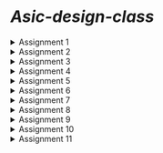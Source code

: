 # *Asic-design-class*

<details>
<summary> Assignment 1</summary>
<br>

## *Task 1*: To compile c code using gcc:


  A c program to calculate the sum of n number was written and was compiled with gcc with the following command:
  
    `gcc -o sum1ton sum1ton.c`

![Screenshot 2024-07-17 160519](https://github.com/user-attachments/assets/f78e0c67-dc60-4f7a-a147-65d616c36c90)

After that `./sum1ton.o ` command was used to print the output.



![Screenshot 2024-07-29 204414](https://github.com/user-attachments/assets/055ac52b-72ba-4a90-a241-1e2400c940c5)

</details>

<details>
<summary> Assignment 2</summary>
<br>
## *Task 2*: To compile the same c code using RiscV gcc:
  The same c program was then compiled using RiscV gcc with the following command:
  
    `riscv64-unknown-elf-gcc -O1 -mabi=lp64 -march=rv64i -o sum1ton.o sum1ton.c`

  After that, the following command is used to dump the assembly code in terminal:
  
  `riscv64-unknown-elf-objdump -d sum1ton.o | less` 

  
  
![Asic_Design_Task2](https://github.com/user-attachments/assets/1ec2ac62-58e8-4abd-bfac-4732a1a72a64)

</details>


<details>
<summary> Assignment 3</summary>
<br>
## *Task 3*: To run the RISCV executable created above using the riscV compiler in O1 and Ofast modes.

The same c program that was created above and compiled usingt the RISCV complier was run using the following command :

`spike pk sum1ton.o`

The output is shown below:

![Screenshot 2024-07-29 205712](https://github.com/user-attachments/assets/33c4f8d1-a419-473d-b1d9-25a6e2dbb978)


The same c program was then compiled using Ofast argument and the executable was run using spike command, as shown below:

![Screenshot 2024-07-29 205427](https://github.com/user-attachments/assets/c193a29e-845d-4270-b8ca-80fbd9060bec)


</details>

<details>
<summary> Assignment 4</summary>
<br>
## *Task 4*: To debug each line of the main and check its validity by manually comparing the output of that instruction and the value stored in the register used to store the value of that particular instruction.

The debugging includes these steps:

### Step 1: To run the riscV executable file the following command was used:

`spike pk sum1ton.o`

### Step 2: To verify whether gcc output and riscV output are same.

### Step 3: To the debugging mode of that file using the following command:

`spike -d pk sum1ton.o`

### Step 4: Then we get the program counter to point to the first line of the main function using this command :

`until pc 0 "address of first instruction" `

The address of the first instruction of main can be looked in objdump file as shown below, which in this case is 10184.


![Screenshot 2024-07-21 152915](https://github.com/user-attachments/assets/590019f9-339e-4337-8a4b-6556b00b1cbc)



Step 5: After that we use the `reg 0 'name of the register' ` command to check the current value stored in that register and compare it to the theoritcally calculated value.

For example : In the below snapshot the value of register A0 after the modification in the program should be = 0x21100   which is same as the value calculated by the instruction.

![Screenshot 2024-07-21 152830](https://github.com/user-attachments/assets/7eb3897e-b43d-496c-80c1-05d10424456d)

</details>

<details>
<summary> Assignment 5</summary>
<br>
## *Task 5:*
To sort and organise a set of given instructions into their respective format type:

The Risc V instrucition are classified into the following types depending upon their architectures:

![Screenshot 2024-07-29 210135](https://github.com/user-attachments/assets/140a75b9-640b-4507-bfd2-62718c59fd3f)



| Assembly Instruction | Instruction format |
|----------------------|----------------------------|
| ADD r5, r6, r7       | R                          |
| SUB r7, r5, r6       | R                          |
| AND r6, r5, r7       | R                          |
| OR r8, r6, r5        | R                          |
| XOR r8, r5, r4       | R                          |
| SLT r10, r2, r4      | R                          |
| ADDI r12, r3, 5      | I                          |
| SW r3, r1, 4         | S                          |
| SRL r16, r11, r2     | R                          |
| BNE r0, r1, 20       | B                          |
| BEQ r0, r0, 15       | B                          |
| LW r13, r11, 2       | I                          |
| SLL r15, r11, r2     | R                          |

The corresponding RISCV ISA fo the above instructions is shown in the table below:


| Assembly Instruction | Hexadecimal Representation |
|----------------------|----------------------------|
| ADD r5, r6, r7       | 0x00D302B3                 |
| SUB r7, r5, r6       | 0x40B383B3                 |
| AND r6, r5, r7       | 0x00F2B333                 |
| OR r8, r6, r5        | 0x00D322B3                 |
| XOR r8, r5, r4       | 0x00C292B3                 |
| SLT r10, r2, r4      | 0x004122B3                 |
| ADDI r12, r3, 5      | 0x00518293                 |
| SW r3, r1, 4         | 0x00312023                 |
| SRL r16, r11, r2     | 0x002585B3                 |
| BNE r0, r1, 20       | 0x00112163                 |
| BEQ r0, r0, 15       | 0x000003E3                 |
| LW r13, r11, 2       | 0x002585B3                 |
| SLL r15, r11, r2     | 0x000259B3                 |

</details>

<details>
<summary> Assignment 6</summary>
<br>
## *Task 6:* The task is to run some assembly instructions using a given verilog code for a riscV processor.

There is some variations in the ISA followed by RISCV and the hardcoded ISA for the below given instrucions. The differences are shown in the table below:

|Operation	     |Standard RISCV ISA	|Hardcoded ISA |
|----------------|--------------------|--------------|
|ADD R6, R2, R1	 |32'h00110333	      |32'h02208300  |
|SUB R7, R1, R2	 |32'h402083b3	      |32'h02209380  |
|AND R8, R1, R3	 |32'h0030f433	      |32'h0230a400  |
|OR R9, R2, R5	 |32'h005164b3	      |32'h02513480  |
|XOR R10, R1, R4 |32'h0040c533	      |32'h0240c500  |
|SLT R1, R2, R4	 |32'h0045a0b3	      |32'h02415580  |
|ADDI R12, R4, 5 |32'h004120b3	      |32'h00520600  |
|BEQ R0, R0, 15	 |32'h00000f63	      |32'h00f00002  |
|SW R3, R1, 2	   |32'h0030a123	      |32'h00209181  |
|LW R13, R1, 2	 |32'h0020a683	      |32'h00208681  |
|SRL R16, R14, R2|32'h0030a123	      |32'h00271803  |
|SLL R15, R1, R2 |32'h002097b3	      |32'h00208783  |

The following commands were used to run the verilog code:

`iverilog -o Test_code Test_code.v Test_code_tb.b`


`./Test_code`

The above commands run the verilog code in which the above mentioned instructions are hardcoded and the output vectors are dumped into a file with .vcd extension.

The verilog code was edited to process the above commands as shown below:

![Screenshot 2024-07-29 203739](https://github.com/user-attachments/assets/3d5100cb-ef54-43dd-94a0-2cb31629d040)



In order to plot the wave we use the gtkwave software with the following command:
`iiitb_rv32.vcd`

The output of each instruction is shown in the images below:

# **Note : We can notice some discrepency the above two images as the verilog code availabe is not designed in agreement to the ISA used to by us in the first program.**

```ADD r5, r6, r7```

The waveform for the above command using the provided verilog code is given below:
![Screenshot 2024-07-28 184830](https://github.com/user-attachments/assets/a1281f18-4ded-402e-9558-632fb2b14d12)


The waveform for the hardcoded command present in the code is given below:


![Screenshot 2024-07-24 134229](https://github.com/user-attachments/assets/0b4f832c-e13e-4b8c-8531-a7def4689610)



```SUB r7, r5, r6	```

The waveform for the above command using the provided verilog code is given below:

![Screenshot 2024-07-28 184853](https://github.com/user-attachments/assets/f2e4b21b-2812-46ec-8de9-6c83816dd82a)




The waveform for the hardcoded command present in the code is given below:


![Screenshot 2024-07-24 134655](https://github.com/user-attachments/assets/cf028489-8cb2-463c-b206-3a5498551384)


```AND r6, r5, r7```

The waveformk for the above command using the provided verilog code is given below:

![Screenshot 2024-07-28 184922](https://github.com/user-attachments/assets/6e581217-412d-48fc-8894-4aa621d07733)


The waveform for the hardcoded command is given below:

![Screenshot 2024-07-24 134711](https://github.com/user-attachments/assets/b73d7c4b-994c-4bca-88af-d9641f4e3ff8)

```OR r8, r6, r5```
The waveform for the above command using the provided verilog code is given below:


![Screenshot 2024-07-27 210534](https://github.com/user-attachments/assets/b0e8e892-e2da-4087-8994-ae67e21256fa)

The waveform for the hardcoded command is given below:

![Screenshot 2024-07-24 134728](https://github.com/user-attachments/assets/437b2dd2-c29b-4fcb-b9e0-d501fc005695)


```XOR r8, r5, r4```

The wave form for the above command is shown below:

![Screenshot 2024-07-27 210612](https://github.com/user-attachments/assets/8c42e1a7-b6e1-44e9-a0ae-1e869a8ce1ba)

The waveform for the harcoded instruction is given below:


![Screenshot 2024-07-24 134742](https://github.com/user-attachments/assets/9844c7e7-48ac-4aa6-8fe4-3e0629e2befc)


```SLT r10, r2, r4```

The waveform for the above code is shown below:

![Screenshot 2024-07-27 210613](https://github.com/user-attachments/assets/3b7912b3-14af-48c1-81ca-83d70212b2e3)

The waveform for the hardcoded instruction is given below:


![Screenshot 2024-07-24 134756](https://github.com/user-attachments/assets/94bae452-5fea-4ee7-9f04-7d99e9b13ce0)




```ADDI r12, r3, 5```
The waveform for the above instruction is given below:

![Screenshot 2024-07-27 210833](https://github.com/user-attachments/assets/646d4b83-c4ef-4420-8f14-f2e352f6f2ff)

The waveform for the hardcoded instruction is shown below:

![Screenshot 2024-07-24 134835](https://github.com/user-attachments/assets/4f271e06-7fc9-45e5-9148-a7d45a050dcf)


```SW r3, r1, 4```

The waveform for the above code is given below:


![Screenshot 2024-07-27 210847](https://github.com/user-attachments/assets/df3689dd-55d3-4695-a8e1-7850bf42950d)

The waveform for the hardcoded instruction is shown below:

![Screenshot 2024-07-24 135001](https://github.com/user-attachments/assets/07bc87a7-400e-46c3-bb35-adc69dc8c95c)




```SRL r16, r11, r2```

The waveform for the above code is given below:

![Screenshot 2024-07-27 210916](https://github.com/user-attachments/assets/30353054-7224-4891-82be-1dd08e1a2be6)

The waveform for the hardcoded instruction is shown below:

![Screenshot 2024-07-24 134916](https://github.com/user-attachments/assets/03488efd-20e2-4923-aff9-54002b53f7ea)




```BNE r0, r1, 20```


The waveform for the above code is given below:

![Screenshot 2024-07-27 210942](https://github.com/user-attachments/assets/805253cd-aa5d-44f9-81b0-f9067f9af6db)


The waveform for the hardcoded instruction is given below:

![Screenshot 2024-07-24 134938](https://github.com/user-attachments/assets/761978e0-af5e-4984-840b-368d3a13d7f0)



```BEQ r0, r0, 15```

The waveform for the above code is given below:

![Screenshot 2024-07-27 211010](https://github.com/user-attachments/assets/015f16dc-6ae9-4f19-8c18-7f9b3f4fd522)






```LW r13, r11, 2```

The waveform for the above code is given below:

![Screenshot 2024-07-28 190449](https://github.com/user-attachments/assets/fd9a0283-ef1e-4bd6-93bd-acbcbeb88e50)

```SLL r15, r11, r2 ```
# Note: This command was not executed because the verilog code did not had enough memory spaces for this command and the compiler showed this output of ignoring the last memory register.

![image](https://github.com/user-attachments/assets/1a3b0aeb-f598-4231-ace4-40cf6bcb9fc1)

</details>

<details>
<summary> Assignment 7</summary>
<br>
## *Task 7:* The task is to write an Application in C, compile it with gcc and Risc-v gcc

**Application** : To perform convolution operation on an Image matrix with a blurring Kernel ( Image processing Application).

**Step 1** : The program to perform the applicaiton is shown below :


![Screenshot 2024-08-13 193642](https://github.com/user-attachments/assets/5be84c74-2714-4217-9098-14f6b92a3381)

**Step 2** : The program then compiled with the gcc is shown below:


![Screenshot 2024-08-13 193930](https://github.com/user-attachments/assets/c7ac3ecd-7c53-424c-9674-97b868e0a7a6)


**Step 3** : The program compiled with Risc-V gcc and run using "Spike command " is shown below:


![Screenshot 2024-08-13 190811](https://github.com/user-attachments/assets/f8fdbf63-6f53-46bd-90fa-91122478e5cc)

**Step 4 :** The Program was then run into the debugger mode as done previously is shown below:


![Screenshot 2024-08-13 191158](https://github.com/user-attachments/assets/c656cc2b-a490-47e6-8c54-244d5c31cdd7)


![Screenshot 2024-08-13 191653](https://github.com/user-attachments/assets/7b3f91d2-a7b0-428c-89d4-5b88c8011218)

</details>

<details>
<summary> Assignment 8</summary>
<br>

**Task:** To design a Baisc Risc-V processor core using TL-Verilog on Makerchip, MYTH Day 3_5 activities :

The variour parts of the code are shown below :

The generated Diagram is as shown below:


![Screenshot 2024-08-20 230431](https://github.com/user-attachments/assets/4d1b5e45-f439-4426-a76e-256526de441d)

The generated visual is as shown below:

![Screenshot 2024-08-21 100633](https://github.com/user-attachments/assets/7b75e567-6f16-4a13-bcf6-e36cb39af215)


Final Logs are shown below:

![Screenshot 2024-08-20 230551](https://github.com/user-attachments/assets/61b36c6f-2b49-45af-a2a3-51836c878f9a)

The test bench used for the verification of the result for the sample program is shown below:

![Screenshot 2024-08-20 230822](https://github.com/user-attachments/assets/711810a7-817b-4bf0-8ac3-e40d9d4022cf)

The signals including the "named clock : $clk_aks " is shown below :

![Screenshot 2024-08-20 230511](https://github.com/user-attachments/assets/ac948303-54d5-4eae-a0d9-a331feec960d)


The code segments are shown below:



![Screenshot 2024-08-20 231444](https://github.com/user-attachments/assets/5f4faef8-d76e-4d62-8a18-e30fea3b23ee)

![Screenshot 2024-08-20 231505](https://github.com/user-attachments/assets/036822db-8251-466b-9067-47247087e20d)

![Screenshot 2024-08-20 231523](https://github.com/user-attachments/assets/c2e2f40a-0ce0-4e66-8ac9-9303c4c55d28)

![Screenshot 2024-08-20 231539](https://github.com/user-attachments/assets/2796af0d-489c-42c1-aa7a-02bdb252b2c7)

![Screenshot 2024-08-20 231611](https://github.com/user-attachments/assets/d7bec662-2d1f-414f-bd5c-e84698637c98)

![Screenshot 2024-08-20 231631](https://github.com/user-attachments/assets/ff8f58cb-3aae-4397-abf5-81e9bb5732f3)

![Screenshot 2024-08-20 231657](https://github.com/user-attachments/assets/a176fa3d-efd3-403e-99c6-097a5f260227)

![Screenshot 2024-08-20 231711](https://github.com/user-attachments/assets/c68d7a68-213a-4af8-b548-4f09008c677d)

![Screenshot 2024-08-20 231722](https://github.com/user-attachments/assets/1130d1ea-a9fe-4b91-9a5a-3c0d3673b9fa)

![Screenshot 2024-08-20 231735](https://github.com/user-attachments/assets/06abaaf5-5a93-474a-ad25-d93d0f253362)

![Screenshot 2024-08-20 231747](https://github.com/user-attachments/assets/244522f0-049a-41f9-81aa-b2b4569e1776)


The waveforms for the `/xreg[14]` where the sum is being stored with each iteration is shown below:

![Screenshot 2024-08-21 101737](https://github.com/user-attachments/assets/2d7c5e9c-79a1-439c-b9c4-4bfb732c634b)

![Screenshot 2024-08-21 101757](https://github.com/user-attachments/assets/2592d947-6fc0-4d37-a1ba-f186981e47f7)

![Screenshot 2024-08-21 101818](https://github.com/user-attachments/assets/96384342-2812-4721-9592-9fd45e8817e5)

The final output after the loop ends and the testbecnch holds the data for 5 cycles is in the next image :

![Screenshot 2024-08-21 101837](https://github.com/user-attachments/assets/2c7673e2-661b-4352-a45c-e9e3ae0c8545)
















</details>

<details>
<summary> Assignment 9</summary>
<br>

**Task:** To convert the TL verilog code to Verilog code using Sandpiper, compile using Iverilog and plot the waveforms using GTKwave:

The command used to convert the code is given below:

![Screenshot 2024-08-26 222151](https://github.com/user-attachments/assets/869d5e45-730e-41f3-98fa-d484cb867316)

The generated verilog code is as shown below:

![Screenshot 2024-08-26 221716](https://github.com/user-attachments/assets/20e08120-25d7-4ecd-8b56-efbac5c6f0a2)

The command to compile the verilog code is as shown below:

![Screenshot 2024-08-26 222301](https://github.com/user-attachments/assets/05009fba-1825-47dd-a897-1ff33180a2ae)

The output waveform is as shown below including clk named CPU_clk_aks_a0 , reset and data :


![Screenshot_(134) 1](https://github.com/user-attachments/assets/4c3379c8-2273-42b6-a6e4-9170c2395e4c)

![Screenshot_(135) 1](https://github.com/user-attachments/assets/ba4bbf35-43e7-446e-8e2b-f1133c225ee4)


</details>

<details>
  <summary> Assignment 10 </summary>
  <br>
  **Task :** To generate waveform for DAC and PLL peripheral for Risc-V processor.

  The following commands were used to run out Risc-V core inside the VSDbabySoc and observe the ports of peripherals:
  ![Screenshot from 2024-08-31 17-37-52](https://github.com/user-attachments/assets/366b641e-4f09-43a0-a6ab-562a09fb16ba)




  Below is the output for the waveforms:

  Here, Vco_in is the input clk for the PLL and CLK is the clk output from the PLL. CLk_aks is the clock used inside the Risc-V core. RV_TO_DAC is the output wire connected to the Xreg[14] register of the register file, and OUT is the analog signal coming out of the DAC unit. 

  ![Screenshot from 2024-08-31 17-59-49](https://github.com/user-attachments/assets/179be68e-fd21-4c2c-9d21-b9372b79fbfe)

</details>

<details>
  <summary> Assignment 11 </summary>
  <br> 
   Day 1
    Below are the snapshots of the activities donw in the Day 1 of the task:
  
   ![Screenshot from 2024-10-19 11-05-14](https://github.com/user-attachments/assets/d037d9cf-40d6-4e5e-86fa-285a340a9687)

   ![Screenshot from 2024-10-19 11-10-10](https://github.com/user-attachments/assets/319886e9-57be-4225-822b-078fd15695d8)

   ![Screenshot from 2024-10-19 11-15-09](https://github.com/user-attachments/assets/bda176d1-5f0a-421a-8345-887f0e84b03d)

   ![Screenshot from 2024-10-19 11-44-59](https://github.com/user-attachments/assets/b465fe4e-57e7-4801-a33f-08b1063800f3)

   ![Screenshot from 2024-10-19 11-45-15](https://github.com/user-attachments/assets/c4a94d99-d855-4a2c-b3b1-59e5e88fb340)

   ![Screenshot from 2024-10-19 11-45-35](https://github.com/user-attachments/assets/d8ea82aa-788f-4755-81a5-5290559aaa4b)


   ![Screenshot from 2024-10-19 23-25-58](https://github.com/user-attachments/assets/9c6dc800-2a7b-480a-aed1-a829d9641053)

   ![Screenshot from 2024-10-19 23-27-28](https://github.com/user-attachments/assets/198ae750-3e82-43ac-a052-1f8905f820ed)

   ![Screenshot from 2024-10-19 23-27-58](https://github.com/user-attachments/assets/442cc227-6229-415d-a180-a89aa41ad7ca)


   ![Screenshot from 2024-10-19 23-28-35](https://github.com/user-attachments/assets/a8f3c82c-c5c8-4add-88e8-5bcf51f8834c)

   ![Screenshot from 2024-10-19 23-35-20](https://github.com/user-attachments/assets/4070634f-bf4b-4061-9afe-b70885a1af6d)

   ![Screenshot from 2024-10-19 23-35-32](https://github.com/user-attachments/assets/834fbecd-ea4b-4c3c-bf34-64f3e9f9cb14)

  ![Screenshot from 2024-10-19 23-36-25](https://github.com/user-attachments/assets/41e536f7-9307-4883-a77a-0b7849995e17)

![Screenshot from 2024-10-19 23-36-58](https://github.com/user-attachments/assets/e19cc036-7b8b-4efc-a69e-94737ab62cdd)

  Day 2:
    Below are the snapshots for day 2 activities :

    
![Screenshot from 2024-10-20 10-53-34](https://github.com/user-attachments/assets/26847e7f-a3cc-428b-92ff-000c9999614f)

    
![Screenshot from 2024-10-20 10-53-47](https://github.com/user-attachments/assets/33e72dd5-d963-4b3d-9e48-adfb91137fd0)

![Screenshot from 2024-10-20 10-53-47](https://github.com/user-attachments/assets/f844ba76-00af-4890-ad92-25d574e58df3)

![Screenshot from 2024-10-20 10-54-01](https://github.com/user-attachments/assets/075b0d6f-8d7f-4dac-8325-f24409cab2a4)
![Screenshot from 2024-10-20 10-54-37](https://github.com/user-attachments/assets/652c1c74-04b5-4266-818f-f3078967486e)
![Screenshot from 2024-10-20 10-57-09](https://github.com/user-attachments/assets/d3efd071-ef34-4a50-815a-20e51fdc9ae1)
![Screenshot from 2024-10-20 10-58-45](https://github.com/user-attachments/assets/da6475d1-b42b-4bff-8d6e-4f3d9ec7c914)

![Screenshot from 2024-10-20 11-04-23](https://github.com/user-attachments/assets/cc245bb0-f5f7-41a4-b3d6-d84b5acca290)

![Screenshot from 2024-10-20 11-18-26](https://github.com/user-attachments/assets/17146423-e0bc-4345-9b3c-19f00a5e62c5)

![Screenshot from 2024-10-20 11-18-33](https://github.com/user-attachments/assets/f58a136a-13ba-4c90-8ac7-71fcd9bff176)

![Screenshot from 2024-10-20 11-18-39](https://github.com/user-attachments/assets/746d151a-8106-4725-8d3f-aa993a18c69e)

![Screenshot from 2024-10-20 11-18-45](https://github.com/user-attachments/assets/c220a0ca-5d38-49c8-81a1-f3cb5550573c)

![Screenshot from 2024-10-20 11-18-50](https://github.com/user-attachments/assets/b42c39fd-bb4b-4636-ab31-5fb107493e28)

![Screenshot from 2024-10-20 11-18-55](https://github.com/user-attachments/assets/d65ed5c0-3934-48b0-ad58-355b50aff823)

![Screenshot from 2024-10-20 11-19-01](https://github.com/user-attachments/assets/e0b05db8-3578-43cd-99f7-eda77b6b8830)

![Screenshot from 2024-10-20 11-19-14](https://github.com/user-attachments/assets/4924d4ed-7187-42de-9710-d421dc1f46c6)

![Screenshot from 2024-10-20 11-19-21](https://github.com/user-attachments/assets/ed80d092-3842-4375-9e75-211474bcf7ab)

![Screenshot from 2024-10-20 11-19-28](https://github.com/user-attachments/assets/7f3ae140-1bcf-4ce1-b8e7-9981ab3794c9)

![Screenshot from 2024-10-20 11-19-43](https://github.com/user-attachments/assets/76bd706f-88e0-4eba-b20c-c6b6b1368ea1)
  

![Screenshot from 2024-10-20 11-22-49](https://github.com/user-attachments/assets/3eb458ff-99e8-4c06-a4eb-8c74e6ab6ec5)

![Screenshot from 2024-10-20 11-23-52](https://github.com/user-attachments/assets/44d6154d-e854-451a-a569-457ab1489fd2)

![Screenshot from 2024-10-20 11-23-58](https://github.com/user-attachments/assets/ebe84035-b390-4e27-95f0-05a8db6ebfd6)


![Screenshot from 2024-10-20 21-53-15](https://github.com/user-attachments/assets/e66533af-2f03-4c2c-97b8-4ffb57a4e909)


![Screenshot from 2024-10-20 21-54-11](https://github.com/user-attachments/assets/49c81ada-7931-4546-af34-6a833e745864)


![Screenshot from 2024-10-20 11-24-03](https://github.com/user-attachments/assets/a9843318-1be4-43e7-beea-8f5c3aa9439b)


Asynchronous Reset :


![Screenshot from 2024-10-20 22-05-03](https://github.com/user-attachments/assets/92045009-e446-4b70-8e64-3aab92024708)


![Screenshot from 2024-10-20 22-06-37](https://github.com/user-attachments/assets/5530059c-57ac-44d3-b596-5bd593d0369c)


![Screenshot from 2024-10-20 22-06-53](https://github.com/user-attachments/assets/d86a7351-81c9-48a6-9e0d-2bc7e516412c)


![Screenshot from 2024-10-20 22-05-54](https://github.com/user-attachments/assets/1311027e-2681-47eb-85d2-a851eeee587c)


Synchronous Reset :



![Screenshot from 2024-10-20 22-12-38](https://github.com/user-attachments/assets/62c32ba4-1f10-48f5-8fbe-d3c5b58465a8)


![image](https://github.com/user-attachments/assets/d4e7b245-e4ed-4e23-b7b5-d232e8bd80d5)


![Screenshot from 2024-10-20 22-10-29](https://github.com/user-attachments/assets/2056767e-0d8d-4a77-b5e5-a3d630650782)


![Screenshot from 2024-10-20 22-10-14](https://github.com/user-attachments/assets/a42dcaa0-90fa-410b-b9c2-80f6b50025d2)

Asynchronous Set :

![Screenshot from 2024-10-21 09-18-50](https://github.com/user-attachments/assets/720d70d7-9ef5-47d3-a341-263e68005ca0)

![Screenshot from 2024-10-21 09-19-06](https://github.com/user-attachments/assets/fb68d1d5-ef04-49a7-8491-b14a66bcd621)

![Screenshot from 2024-10-21 09-18-12](https://github.com/user-attachments/assets/13bc970e-15e1-41b8-a332-567440c6bb43)

Asynchronous Reset :

![Screenshot from 2024-10-21 18-59-52](https://github.com/user-attachments/assets/884e4c74-4a10-4205-9416-336ac17b0025)

![Screenshot from 2024-10-21 19-00-14](https://github.com/user-attachments/assets/638f9370-4e23-4557-895a-b01375243cd2)

![Screenshot from 2024-10-21 19-01-37](https://github.com/user-attachments/assets/bc2e4d2d-8215-4558-8dcb-f4df36c080bd)

Asynchronous Set :

![Screenshot from 2024-10-21 19-04-20](https://github.com/user-attachments/assets/71c051f0-e0bf-46c4-b854-8a340b7711d9)



  ![Screenshot from 2024-10-21 19-05-03](https://github.com/user-attachments/assets/3e4c218f-7e00-4493-b210-bfa30874e788)


![Screenshot from 2024-10-21 19-25-17](https://github.com/user-attachments/assets/eb2c51d4-4e05-49f0-b7f3-104ce0522333)

Synchronous Reset :


![Screenshot from 2024-10-21 19-27-31](https://github.com/user-attachments/assets/75ea9493-6ba8-436e-933c-453676fc4d83)


![Screenshot from 2024-10-21 19-30-26](https://github.com/user-attachments/assets/ed6cfb9c-c6ce-482e-9835-2d9529338556)


![Screenshot from 2024-10-21 19-30-44](https://github.com/user-attachments/assets/e0e10d16-2957-4a50-bd03-fa4caa021bfb)


![Screenshot from 2024-10-21 19-31-17](https://github.com/user-attachments/assets/4076642d-a27d-42f9-95e4-5dcfddd55315)


Multiplication By 2 :


![Screenshot from 2024-10-21 19-34-05](https://github.com/user-attachments/assets/41ebb8e8-c540-4f20-9384-abbdfc130b82)


![Screenshot from 2024-10-21 19-35-52](https://github.com/user-attachments/assets/de2bcdc6-b385-46c9-bb7c-0a8777fdd8b1)



![Screenshot from 2024-10-21 19-34-18](https://github.com/user-attachments/assets/319c9e47-594f-4ac4-bd66-a5b2bdb33487)


![Screenshot from 2024-10-21 19-35-44](https://github.com/user-attachments/assets/28129e55-f943-40ca-bfde-2a827a6cf598)

Multiplication By 9 :


![Screenshot from 2024-10-21 19-40-10](https://github.com/user-attachments/assets/532e97c2-a054-491d-abc8-6431f8c7c390)


![Screenshot from 2024-10-21 19-40-42](https://github.com/user-attachments/assets/4d341c7b-884b-45a3-87fd-e759f8940d00)


![Screenshot from 2024-10-21 19-40-34](https://github.com/user-attachments/assets/273b437f-92dd-4197-9071-a81ff51760c9)


![Screenshot from 2024-10-21 19-41-07](https://github.com/user-attachments/assets/eb6ef501-96f0-4159-87a5-a3f33e7bdad2)


![Screenshot from 2024-10-21 19-41-16](https://github.com/user-attachments/assets/55328586-b5a7-4062-8b1e-1d696501c551)

Day 3 :

Optimization of various designs
Design infers 2 input AND GATE :

![Screenshot from 2024-10-21 20-33-16](https://github.com/user-attachments/assets/e1c0d2dd-5573-46f8-98f7-9772ef7656a8)

![Screenshot from 2024-10-21 20-33-44](https://github.com/user-attachments/assets/ce1fb3e2-7848-4872-ac8c-c5c027843a38)

![Screenshot from 2024-10-21 20-34-02](https://github.com/user-attachments/assets/6117ad2e-11d1-4254-9bdb-2b9d04c15aac)

![Screenshot from 2024-10-21 20-34-58](https://github.com/user-attachments/assets/247eb96e-4c69-40ef-95f9-93754d17117a)

Design infers 2 input OR Gates :

![Screenshot from 2024-10-21 20-38-21](https://github.com/user-attachments/assets/df4706ca-c3df-44b6-b5aa-7042195c5f09)

![Screenshot from 2024-10-21 20-38-26](https://github.com/user-attachments/assets/913f4c23-0a07-43fe-9ee7-3190cb802b2b)

![Screenshot from 2024-10-21 20-38-46](https://github.com/user-attachments/assets/1929b730-68c2-4c5d-81cd-b4de133c9682)

![Screenshot from 2024-10-21 20-38-55](https://github.com/user-attachments/assets/e16fb7c2-5a47-4963-8673-1e8a59a695b2)
![Screenshot from 2024-10-21 20-41-32](https://github.com/user-attachments/assets/cd387f8c-e545-4089-9b8d-1af1821af60a)

Design infers 3 input AND gate :

![Screenshot from 2024-10-21 20-43-42](https://github.com/user-attachments/assets/47992fbd-c34f-45f5-b5be-d6d753e6eeea)

![Screenshot from 2024-10-21 20-44-01](https://github.com/user-attachments/assets/3b5ce902-9561-499f-9b9b-a20375861e42)

![Screenshot from 2024-10-21 20-44-20](https://github.com/user-attachments/assets/a7d1a13a-3b6c-4f83-940a-84679f9f911c)

![Screenshot from 2024-10-21 20-44-38](https://github.com/user-attachments/assets/e61111d0-0686-489a-a290-27064c2ebdc2)

Design infers 2 input XNOR Gate :

![Screenshot from 2024-10-21 20-46-30](https://github.com/user-attachments/assets/64c76146-03d6-44cb-89f2-4214fe91cd6a)

![Screenshot from 2024-10-21 20-46-42](https://github.com/user-attachments/assets/a3afd3e3-8c4c-416a-9b9f-58f62f77d83e)

![Screenshot from 2024-10-21 20-46-56](https://github.com/user-attachments/assets/cf8cf2fa-4c4d-4309-b851-c92e426a6c3e)

![Screenshot from 2024-10-21 20-47-05](https://github.com/user-attachments/assets/ff073ab9-571b-4881-b2b3-b88b63f925c6)

![image](https://github.com/user-attachments/assets/6e9ec96c-7c0b-455d-b797-2955c8d39180)

Multiple Module Optimization 1 :

![Screenshot from 2024-10-21 20-50-27](https://github.com/user-attachments/assets/7b6f6642-1a30-4097-877b-97ca637033da)

![Screenshot from 2024-10-21 20-50-31](https://github.com/user-attachments/assets/4ae90e56-2376-4b8d-a00b-d9e61cbf9cfa)

![Screenshot from 2024-10-21 20-50-43](https://github.com/user-attachments/assets/d6cfdd33-bea0-47b3-b220-b7e5fddb117a)

![Screenshot from 2024-10-21 21-19-32](https://github.com/user-attachments/assets/9740c34a-2d67-4e8a-b629-2cc9510344a4)

![image](https://github.com/user-attachments/assets/3de6e364-f862-41d5-bc01-1682bc48ab6f)

Multiple Module optimization 2 :

![Screenshot from 2024-10-21 21-25-51](https://github.com/user-attachments/assets/5aedc7f4-b7a2-4af9-a588-7c04423946d6)

![Screenshot from 2024-10-21 21-26-22](https://github.com/user-attachments/assets/882daa8c-19f6-41af-a44a-cc5dd105eea7)

![Screenshot from 2024-10-21 21-26-28](https://github.com/user-attachments/assets/b850fcc9-ba64-405c-bfd5-8a1a31f0e7df)

![Screenshot from 2024-10-21 21-26-46](https://github.com/user-attachments/assets/e4ba29c4-8fd8-4e6e-98bb-2104493461f9)

D flip flop constant 1 with asynchronous reset (Active low):
![Screenshot from 2024-10-21 21-29-22](https://github.com/user-attachments/assets/23a05e39-a471-4cb9-a7d7-2b3d2c453d89)

![Screenshot from 2024-10-21 21-29-45](https://github.com/user-attachments/assets/b53b4988-d73f-491e-b405-4c00f8845b6c)

![Screenshot from 2024-10-21 21-30-49](https://github.com/user-attachments/assets/e1251cfb-3681-488b-a8a4-0659e66b509e)

![Screenshot from 2024-10-21 21-30-55](https://github.com/user-attachments/assets/eafa5293-fc55-48b2-b172-fb8c58899afc)

![Screenshot from 2024-10-21 21-31-25](https://github.com/user-attachments/assets/fd1787db-86d4-45eb-8bdc-e94717656e83)

![Screenshot from 2024-10-21 21-31-30](https://github.com/user-attachments/assets/8ac6f193-c057-49db-b593-0f8525353794)

![Screenshot from 2024-10-21 21-31-53](https://github.com/user-attachments/assets/fa562be3-5b71-4e93-a62c-8cff2f2043eb)

D flip flop constant 2 with Asynchronous Reset (Active High):

![Screenshot from 2024-10-21 21-39-05](https://github.com/user-attachments/assets/606be055-de4f-4143-b6b4-b4c63b3cdd0d)

![Screenshot from 2024-10-21 21-38-58](https://github.com/user-attachments/assets/81d508b3-0241-4ae8-8d4a-873027a11eee)


![Screenshot from 2024-10-21 21-40-12](https://github.com/user-attachments/assets/a75aa825-cfa0-4c2c-a360-245aae1608b9)

![Screenshot from 2024-10-21 21-40-16](https://github.com/user-attachments/assets/9e9d838a-8ba4-410b-90a3-801b92e781ed)

![Screenshot from 2024-10-21 21-40-35](https://github.com/user-attachments/assets/3031c849-729f-422b-87f7-a407273fc7bf)

D flip flop constant 3 with Asynchronous Reset (Active low) :

![Screenshot from 2024-10-21 21-50-18](https://github.com/user-attachments/assets/a9983d34-0f18-440c-8d2a-48b4d2f53406)

![Screenshot from 2024-10-21 21-50-46](https://github.com/user-attachments/assets/cf64b474-76be-4e80-94de-ed5e767ccd55)

![Screenshot from 2024-10-21 21-50-59](https://github.com/user-attachments/assets/f36d8ec9-ccba-4791-8085-fa8a47464ff8)

D flip flop constant 4 Asynchronous Reset (Active Low) :

![Screenshot from 2024-10-21 21-53-46](https://github.com/user-attachments/assets/0434d448-b645-4c1c-97bf-a20c55c3f672)

![Screenshot from 2024-10-21 21-54-10](https://github.com/user-attachments/assets/87c014d5-5432-4172-8373-5909d4f97b43)


![Screenshot from 2024-10-21 21-54-25](https://github.com/user-attachments/assets/f0591986-2c00-4ec7-8c7b-0fde01aad3af)

D flip flop constant 5 with Asynchronous Reset :

![Screenshot from 2024-10-21 21-56-22](https://github.com/user-attachments/assets/83ae3950-6c69-4333-9bf3-5c569021e9ab)

![Screenshot from 2024-10-21 21-56-43](https://github.com/user-attachments/assets/f5a3f784-2828-4a6a-908e-1e89e1df8d98)

![Screenshot from 2024-10-21 21-56-53](https://github.com/user-attachments/assets/fd88e430-17e7-4554-9402-4afaf7b5e9b5)

Counter optimization 1 :

![Screenshot from 2024-10-21 21-59-13](https://github.com/user-attachments/assets/dd9e6203-6941-45f5-9d56-da792bb39d13)

![Screenshot from 2024-10-21 21-59-50](https://github.com/user-attachments/assets/b2967312-e598-4b3b-823f-deed51a84dfb)

![Screenshot from 2024-10-21 22-00-04](https://github.com/user-attachments/assets/70ac6e93-5958-4cec-8d2b-5522d383f76b)

Counter Optimization 2 :

![Screenshot from 2024-10-21 22-01-25](https://github.com/user-attachments/assets/2c16a02c-3585-4c80-930f-13728aca208a)

![Screenshot from 2024-10-21 22-02-19](https://github.com/user-attachments/assets/e4f45278-3867-47fd-ab53-2b1ba9d48f4b)

![Screenshot from 2024-10-21 22-02-31](https://github.com/user-attachments/assets/b7a963bb-9426-404c-9df3-a6814c3cf955)


DAY 4 :

Design of 2:1 MUX using Ternary operator :


![Screenshot from 2024-10-21 23-02-02](https://github.com/user-attachments/assets/92487a68-9e7b-4d19-aac8-f706bb0acc91)

![Screenshot from 2024-10-21 23-02-20](https://github.com/user-attachments/assets/5a9efa44-4267-41f8-ba4b-5b29122803d5)

![Screenshot from 2024-10-21 23-05-17](https://github.com/user-attachments/assets/daf7ca16-5d05-4249-8720-1fbdb605956a)

![Screenshot from 2024-10-21 23-06-13](https://github.com/user-attachments/assets/701c0c64-6ab3-404f-82a8-1e9b4384578c)

![Screenshot from 2024-10-21 23-07-02](https://github.com/user-attachments/assets/dc125582-ee0f-4a02-934c-e8d0b70b187e)

![Screenshot from 2024-10-21 23-07-14](https://github.com/user-attachments/assets/02d640a1-0089-42e8-b906-513b77958237)

![Screenshot from 2024-10-21 23-11-01](https://github.com/user-attachments/assets/8c839f6b-d09a-4c90-bfea-8d53930991d6)

![Screenshot from 2024-10-21 23-12-33](https://github.com/user-attachments/assets/3b853f7f-68a7-493c-910d-38018ed8eb79)

![Screenshot from 2024-10-21 23-12-23](https://github.com/user-attachments/assets/09e15a87-36c8-4e6a-8719-95244d5057c4)

Design of a Bad 2:1 Mux :

![Screenshot from 2024-10-21 23-13-57](https://github.com/user-attachments/assets/f9276fa3-6727-46fe-ac6d-1bd3837ff501)

![Screenshot from 2024-10-21 23-14-21](https://github.com/user-attachments/assets/4cdbac18-5da6-43e3-b6f3-3f3f1c81e3fb)

![Screenshot from 2024-10-21 23-15-42](https://github.com/user-attachments/assets/bdb85f54-7b81-45a2-bf91-2a13f8aad523)

![Screenshot from 2024-10-21 23-16-09](https://github.com/user-attachments/assets/a6d880fa-e8aa-49a8-9f32-16774a9c919f)


![Screenshot from 2024-10-21 23-16-26](https://github.com/user-attachments/assets/ad54380a-5983-43d8-b003-2b8dc46c5e5b)

![Screenshot from 2024-10-21 23-16-40](https://github.com/user-attachments/assets/a62506ad-0f36-4701-b1d3-0fbad32e9ad4)

Blocking Caveat :

![Screenshot from 2024-10-21 23-18-59](https://github.com/user-attachments/assets/cdf0ed22-a247-4fd1-a16f-4f6f3d5b91ee)

![Screenshot from 2024-10-21 23-18-46](https://github.com/user-attachments/assets/6a90a00b-d20c-4770-8eb5-268c21e42355)

![Screenshot from 2024-10-21 23-19-22](https://github.com/user-attachments/assets/01a0dec0-a4bb-4eac-8f9d-529f97896463)

![Screenshot from 2024-10-21 23-21-06](https://github.com/user-attachments/assets/44610a6b-c6e6-4a42-9c18-f5ddc84e0eff)


![Screenshot from 2024-10-21 23-22-15](https://github.com/user-attachments/assets/8bfc384f-8803-4676-b3cf-b1a17c2ff78c)

![Screenshot from 2024-10-21 23-22-31](https://github.com/user-attachments/assets/263cce39-9587-46dd-b924-a26fece0ffd2)

![Screenshot from 2024-10-21 23-22-51](https://github.com/user-attachments/assets/41699e21-3df3-4009-87c1-ce5b229a33a9)






</details>




